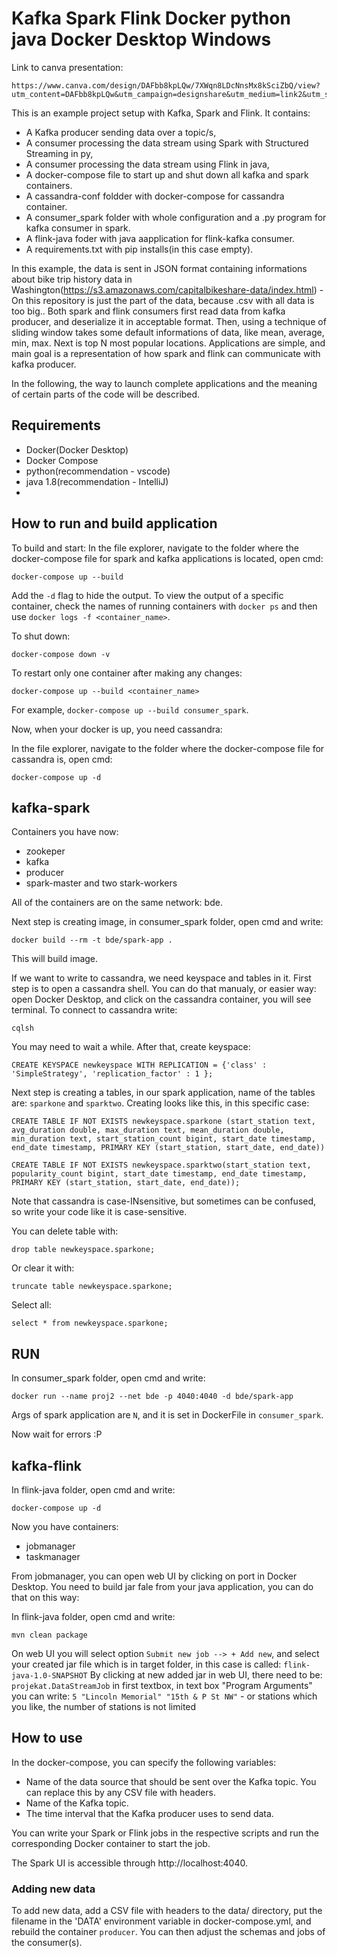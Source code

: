 # Kafka Spark Flink Docker python java Docker Desktop Windows

Link to canva presentation:
```
https://www.canva.com/design/DAFbb8kpLQw/7XWqn8LDcNnsMx8kSciZbQ/view?utm_content=DAFbb8kpLQw&utm_campaign=designshare&utm_medium=link2&utm_source=sharebutton
```

This is an example project setup with Kafka, Spark and Flink. It contains:
* A Kafka producer sending data over a topic/s, 
* A consumer processing the data stream using Spark with Structured Streaming in py,
* A consumer processing the data stream using Flink in java,
* A docker-compose file to start up and shut down all kafka and spark containers.
* A cassandra-conf foldder with docker-compose for cassandra container.
* A consumer_spark folder with whole configuration and a .py program for kafka consumer in spark.
* A flink-java foder with java aapplication for flink-kafka consumer.
* A requirements.txt with pip installs(in this case empty).

In this example, the data is sent in JSON format containing informations about bike trip history data in Washington(https://s3.amazonaws.com/capitalbikeshare-data/index.html) - On this repository is just the part of the data, because .csv with all data is too big..
Both spark and flink consumers first read data from kafka producer, and deserialize it in acceptable format. Then, using a technique of sliding window
takes some default informations of data, like mean, average, min, max. Next is top N most popular locations.
Applications are simple, and main goal is a representation of how spark and flink can communicate with kafka producer.

In the following, the way to launch complete applications and the meaning of certain parts of the code will be described.

## Requirements
* Docker(Docker Desktop)
* Docker Compose
* python(recommendation - vscode)
* java 1.8(recommendation - IntelliJ)
* 
## How to run and build application 
To build and start:
In the file explorer, navigate to the folder where the docker-compose file for spark and kafka applications is located, open cmd:
```
docker-compose up --build
```
Add the `-d` flag to hide the output. To view the output of a specific container, check the names of running containers with `docker ps` and then use `docker logs -f <container_name>`.

To shut down:

```
docker-compose down -v
```

To restart only one container after making any changes:

```
docker-compose up --build <container_name>
```
For example, `docker-compose up --build consumer_spark`.

Now, when your docker is up, you need cassandra:

In the file explorer, navigate to the folder where the docker-compose file for cassandra is, open cmd:
```
docker-compose up -d
```
## kafka-spark
Containers you have now:
* zookeper
* kafka
* producer
* spark-master and two stark-workers

All of the containers are on the same network: bde.

Next step is creating image, in consumer_spark folder, open cmd and write:
```
docker build --rm -t bde/spark-app .
```
This will build image.

If we want to write to cassandra, we need keyspace and tables in it.
First step is to open a cassandra shell. You can do that manualy, or easier way:
open Docker Desktop, and click on the cassandra container, you will see terminal.
To connect to cassandra write:
```
cqlsh
```
You may need to wait a while.
After that, create keyspace:
```
CREATE KEYSPACE newkeyspace WITH REPLICATION = {'class' : 'SimpleStrategy', 'replication_factor' : 1 };
```
Next step is creating a tables, in our spark application, name of the tables are: `sparkone` and `sparktwo`.
Creating looks like this, in this specific case:
```
CREATE TABLE IF NOT EXISTS newkeyspace.sparkone (start_station text, avg_duration double, max_duration text, mean_duration double, min_duration text, start_station_count bigint, start_date timestamp, end_date timestamp, PRIMARY KEY (start_station, start_date, end_date))

CREATE TABLE IF NOT EXISTS newkeyspace.sparktwo(start_station text, popularity_count bigint, start_date timestamp, end_date timestamp, PRIMARY KEY (start_station, start_date, end_date));
```
Note that cassandra is case-INsensitive, but sometimes can be confused, so write your code like it is case-sensitive.

You can delete table with:
```
drop table newkeyspace.sparkone;
```
Or clear it with:
```
truncate table newkeyspace.sparkone;
```
Select all:
```
select * from newkeyspace.sparkone;
```

## RUN
In consumer_spark folder, open cmd and write:
```
docker run --name proj2 --net bde -p 4040:4040 -d bde/spark-app
```
Args of spark application are `N`, and it is set in DockerFile in `consumer_spark`.

Now wait for errors :P

## kafka-flink
In flink-java folder, open cmd and write:
```
docker-compose up -d
```
Now you have containers:
* jobmanager
* taskmanager

From jobmanager, you can open web UI by clicking on port in Docker Desktop.
You need to build jar fale from your java application, you can do that on this way:

In flink-java folder, open cmd and write:
```
mvn clean package
```
On web UI you will select option `Submit new job --> + Add new`, and select your created jar file which is in target folder,
in this case is called: `flink-java-1.0-SNAPSHOT`
By clicking at new added jar in web UI, there need to be: `projekat.DataStreamJob` in first textbox,
in text box "Program Arguments" you can write: `5 "Lincoln Memorial" "15th & P St NW"` - or stations which you like, the number of stations is not limited



## How to use
In the docker-compose, you can specify the following variables:
* Name of the data source that should be sent over the Kafka topic. You can replace this by any CSV file with headers.
* Name of the Kafka topic.
* The time interval that the Kafka producer uses to send data.

You can write your Spark or Flink jobs in the respective scripts and run the corresponding Docker container to start the job.

The Spark UI is accessible through http://localhost:4040.

### Adding new data
To add new data, add a CSV file with headers to the data/ directory, put the filename in the 'DATA' environment variable in docker-compose.yml, and rebuild the container `producer`. You can then adjust the schemas and jobs of the consumer(s).
